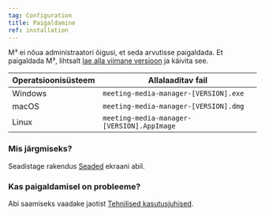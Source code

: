 ```yaml
---
tag: Configuration
title: Paigaldamine
ref: installation
---
```


M³ ei nõua administraatori õigusi, et seda arvutisse paigaldada. Et paigaldada M³, lihtsalt [lae alla viimane versioon]({{site.github}}/releases/latest) ja käivita see.

| Operatsioonisüsteem | Allalaaditav fail |
| --- | --- |
| Windows | `meeting-media-manager-[VERSION].exe` |
| macOS | `meeting-media-manager-[VERSION].dmg` |
| Linux | `meeting-media-manager-[VERSION].AppImage` |

### Mis järgmiseks?

Seadistage rakendus [Seaded]({{page.lang}}/#configuration) ekraani abil.

### Kas paigaldamisel on probleeme?

Abi saamiseks vaadake jaotist [Tehnilised kasutusjuhised]({{page.lang}}/#usage-notes).
